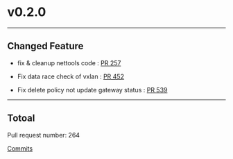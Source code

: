 
# v0.2.0

***

## Changed Feature

* fix & cleanup nettools code : [PR 257](https://github.com/spidernet-io/egressgateway/pull/257)

* Fix data race check of vxlan : [PR 452](https://github.com/spidernet-io/egressgateway/pull/452)

* Fix delete policy not update gateway status : [PR 539](https://github.com/spidernet-io/egressgateway/pull/539)



***

## Totoal 

Pull request number: 264

[ Commits ](https://github.com/spidernet-io/egressgateway/compare/v0.1.0...v0.2.0)
